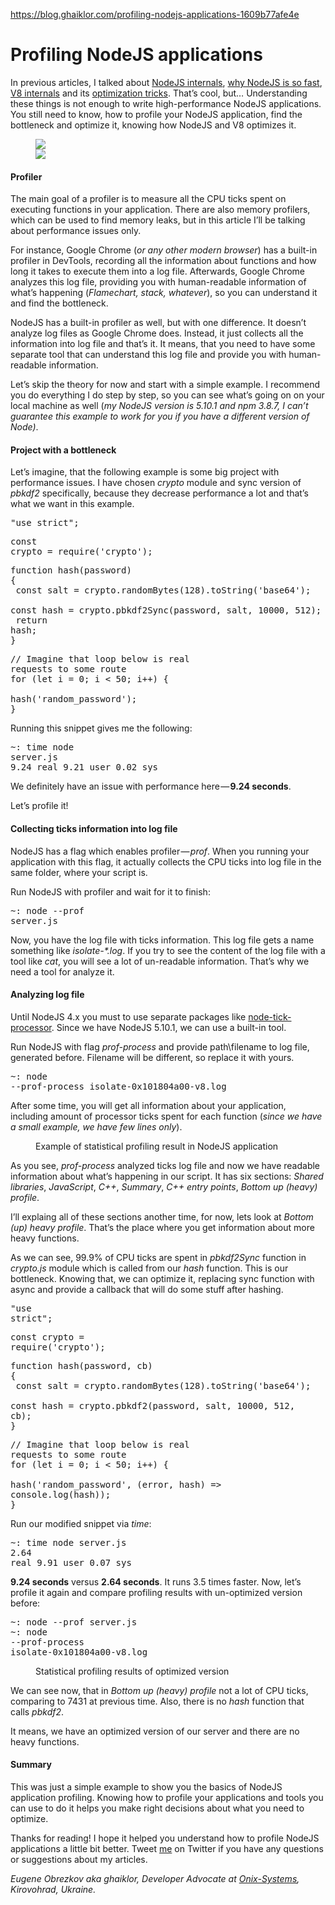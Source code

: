 <a href="https://blog.ghaiklor.com/profiling-nodejs-applications-1609b77afe4e">https://blog.ghaiklor.com/profiling-nodejs-applications-1609b77afe4e</a><div id="articleHeader"><h1>Profiling NodeJS applications</h1></div><p id="a1b9">In previous articles, I talked about <a href="https://medium.com/@ghaiklor/how-nodejs-works-bfe09efc80ca" target="_blank">NodeJS internals</a>, <a href="https://medium.com/@ghaiklor/why-nodejs-is-so-fast-a0ff67858f48" target="_blank">why NodeJS is so fast</a>, <a href="https://medium.com/@ghaiklor/how-v8-optimises-javascript-code-a0f3bbd46ac9" target="_blank">V8 internals</a> and its <a href="https://medium.com/@ghaiklor/optimizations-tricks-in-v8-d284b6c8b183" target="_blank">optimization tricks</a>. That’s cool, but… Understanding these things is not enough to write high-performance NodeJS applications. You still need to know, how to profile your NodeJS application, find the bottleneck and optimize it, knowing how NodeJS and V8 optimizes it.</p><figure id="38ec"><div><div><img src="https://cdn-images-1.medium.com/freeze/max/60/1*2KUruTVCUYUlZvwSjVwMTQ.jpeg?q=20" /><div class="readableLargeImageContainer"><img src="https://cdn-images-1.medium.com/max/1600/1*2KUruTVCUYUlZvwSjVwMTQ.jpeg" /></div></figure><h4 id="387c">Profiler</h4><p id="af42">The main goal of a profiler is to measure all the CPU ticks spent on executing functions in your application. There are also memory profilers, which can be used to find memory leaks, but in this article I’ll be talking about performance issues only.</p><p id="fe46">For instance, Google Chrome (<em>or any other modern browser</em>) has a built-in profiler in DevTools, recording all the information about functions and how long it takes to execute them into a log file. Afterwards, Google Chrome analyzes this log file, providing you with human-readable information of what’s happening (<em>Flamechart, stack, whatever</em>), so you can understand it and find the bottleneck.</p><p id="8d1f">NodeJS has a built-in profiler as well, but with one difference. It doesn’t analyze log files as Google Chrome does. Instead, it just collects all the information into log file and that’s it. It means, that you need to have some separate tool that can understand this log file and provide you with human-readable information.</p><p id="1bf6">Let’s skip the theory for now and start with a simple example. I recommend you do everything I do step by step, so you can see what’s going on on your local machine as well (<em>my NodeJS version is 5.10.1 and npm 3.8.7, I can’t guarantee this example to work for you if you have a different version of Node)</em>.</p><h4 id="ee64">Project with a bottleneck</h4><p id="0acf">Let’s imagine, that the following example is some big project with performance issues. I have chosen <em>crypto</em> module and sync version of <em>pbkdf2</em> specifically, because they decrease performance a lot and that’s what we want in this example.</p><pre id="7201">"use strict";</pre><pre id="1e51">const crypto = require('crypto');</pre><pre id="fe9e">function hash(password) {<br />  const salt = crypto.randomBytes(128).toString('base64');<br />  const hash = crypto.pbkdf2Sync(password, salt, 10000, 512);<br />  return hash;<br />}</pre><pre id="0166">// Imagine that loop below is real requests to some route<br />for (let i = 0; i &lt; 50; i++) {<br />  hash('random_password');<br />}</pre><p id="f3a2">Running this snippet gives me the following:</p><pre id="858b">~: time node server.js<br />9.24 real    9.21 user    0.02 sys</pre><p id="0cf0">We definitely have an issue with performance here — <strong>9.24 seconds</strong>.</p><p id="d95b">Let’s profile it!</p><h4 id="bd8c">Collecting ticks information into log file</h4><p id="9dd0">NodeJS has a flag which enables profiler — <em>prof</em>. When you running your application with this flag, it actually collects the CPU ticks into log file in the same folder, where your script is.</p><p id="3f13">Run NodeJS with profiler and wait for it to finish:</p><pre id="0b4b">~: node --prof server.js</pre><p id="1000">Now, you have the log file with ticks information. This log file gets a name something like <em>isolate-*.log</em>. If you try to see the content of the log file with a tool like <em>cat</em>, you will see a lot of un-readable information. That’s why we need a tool for analyze it.</p><h4 id="6eea">Analyzing log file</h4><p id="a8be">Until NodeJS 4.x you must to use separate packages like <a href="https://www.npmjs.com/package/node-tick-processor" target="_blank">node-tick-processor</a>. Since we have NodeJS 5.10.1, we can use a built-in tool.</p><p id="a891">Run NodeJS with flag <em>prof-process</em> and provide path\filename to log file, generated before. Filename will be different, so replace it with yours.</p><pre id="b2b7">~: node --prof-process isolate-0x101804a00-v8.log</pre><p id="a0d6">After some time, you will get all information about your application, including amount of processor ticks spent for each function (<em>since we have a small example, we have few lines only</em>).</p><figure id="44b8"><figcaption>Example of statistical profiling result in NodeJS application</figcaption></figure><p id="e354">As you see, <em>prof-process</em> analyzed ticks log file and now we have readable information about what’s happening in our script. It has six sections: <em>Shared libraries</em>, <em>JavaScript</em>, <em>C++</em>, <em>Summary</em>, <em>C++ entry points</em>, <em>Bottom up (heavy) profile</em>.</p><p id="47e7">I’ll explaing all of these sections another time, for now, lets look at <em>Bottom (up) heavy profile</em>. That’s the place where you get information about more heavy functions.</p><p id="4899">As we can see, 99.9% of CPU ticks are spent in <em>pbkdf2Sync</em> function in <em>crypto.js</em> module which is called from our <em>hash</em> function. This is our bottleneck. Knowing that, we can optimize it, replacing sync function with async and provide a callback that will do some stuff after hashing.</p><pre id="6b54">"use strict";</pre><pre id="fa2c">const crypto = require('crypto');</pre><pre id="1be4">function hash(password, cb) {<br />  const salt = crypto.randomBytes(128).toString('base64');<br />  const hash = crypto.pbkdf2(password, salt, 10000, 512, cb);<br />}</pre><pre id="9431">// Imagine that loop below is real requests to some route<br />for (let i = 0; i &lt; 50; i++) {<br />  hash('random_password', (error, hash) =&gt; console.log(hash));<br />}</pre><p id="7b0b">Run our modified snippet via <em>time</em>:</p><pre id="7268">~: time node server.js<br />2.64 real    9.91 user    0.07 sys</pre><p id="3157"><strong>9.24 seconds</strong> versus <strong>2.64 seconds</strong>. It runs 3.5 times faster. Now, let’s profile it again and compare profiling results with un-optimized version before:</p><pre id="0768">~: node --prof server.js<br />~: node --prof-process isolate-0x101804a00-v8.log</pre><figure id="87e4"><figcaption>Statistical profiling results of optimized version</figcaption></figure><p id="5caa">We can see now, that in <em>Bottom up (heavy) profile</em> not a lot of CPU ticks, comparing to 7431 at previous time. Also, there is no <em>hash</em> function that calls <em>pbkdf2</em>.</p><p id="ddc1">It means, we have an optimized version of our server and there are no heavy functions.</p><h4 id="e93d">Summary</h4><p id="2bcc">This was just a simple example to show you the basics of NodeJS application profiling. Knowing how to profile your applications and tools you can use to do it helps you make right decisions about what you need to optimize.</p></section><section><div><div><p id="a71b">Thanks for reading! I hope it helped you understand how to profile NodeJS applications a little bit better. Tweet <a href="https://twitter.com/ghaiklor" target="_blank">me</a> on Twitter if you have any questions or suggestions about my articles.</p><p id="c273"><em>Eugene Obrezkov aka ghaiklor, Developer Advocate at </em><a href="https://onix-systems.com" target="_blank"><em>Onix-Systems</em></a><em>, Kirovohrad, Ukraine.</em></p></div></section>